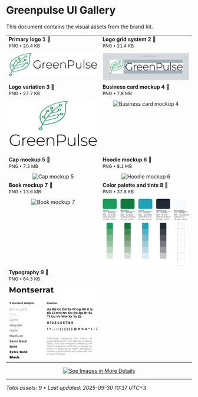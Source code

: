 # Greenpulse UI Gallery
This document contains the visual assets from the brand kit.

<table>
  <tr>
    <td width="300" valign="top">
      <div align="left">
        <strong>Primary logo 1 🔽</strong><br>
        <span style="font-size:12px;">PNG • 20.4 KB</span>
      </div>
      <div align="center" style="margin-top:12px;">
        <img src="image-files/logo/Primary-logo-1.png" alt="Primary logo 1" style="max-width:100%; height:auto; width:auto; object-fit:contain;">
      </div>
    </td>
    <td width="300" valign="top">
      <div align="left">
        <strong>Logo grid system 2 🔽</strong><br>
        <span style="font-size:12px;">PNG • 21.4 KB</span>
      </div>
      <div align="center" style="margin-top:12px;">
        <img src="image-files/logo/Logo-grid-system-2.png" alt="Logo grid system 2" style="max-width:100%; height:auto; width:auto; object-fit:contain;">
      </div>
    </td>
  </tr>
  <tr>
    <td width="300" valign="top">
      <div align="left">
        <strong>Logo variation 3 🔽</strong><br>
        <span style="font-size:12px;">PNG • 27.7 KB</span>
      </div>
      <div align="center" style="margin-top:12px;">
        <img src="image-files/logo/logo-variation-3.png" alt="Logo variation 3" style="max-width:100%; height:auto; width:auto; object-fit:contain;">
      </div>
    </td>
    <td width="300" valign="top">
      <div align="left">
        <strong>Business card mockup 4 🔽</strong><br>
        <span style="font-size:12px;">PNG • 7.8 MB</span>
      </div>
      <div align="center" style="margin-top:12px;">
        <img src="image-files/mockups/business-card mockup-4.png" alt="Business card mockup 4" style="max-width:100%; height:auto; width:auto; object-fit:contain;">
      </div>
    </td>
  </tr>
  <tr>
    <td width="300" valign="top">
      <div align="left">
        <strong>Cap mockup 5 🔽</strong><br>
        <span style="font-size:12px;">PNG • 7.3 MB</span>
      </div>
      <div align="center" style="margin-top:12px;">
        <img src="image-files/mockups/cap-mockup-5.png" alt="Cap mockup 5" style="max-width:100%; height:auto; width:auto; object-fit:contain;">
      </div>
    </td>
    <td width="300" valign="top">
      <div align="left">
        <strong>Hoodie mockup 6 🔽</strong><br>
        <span style="font-size:12px;">PNG • 8.1 MB</span>
      </div>
      <div align="center" style="margin-top:12px;">
        <img src="image-files/mockups/hoodie mockup-6.png" alt="Hoodie mockup 6" style="max-width:100%; height:auto; width:auto; object-fit:contain;">
      </div>
    </td>
  </tr>
  <tr>
    <td width="300" valign="top">
      <div align="left">
        <strong>Book mockup 7 🔽</strong><br>
        <span style="font-size:12px;">PNG • 13.6 MB</span>
      </div>
      <div align="center" style="margin-top:12px;">
        <img src="image-files/mockups/book-mockup-7.png" alt="Book mockup 7" style="max-width:100%; height:auto; width:auto; object-fit:contain;">
      </div>
    </td>
    <td width="300" valign="top">
      <div align="left">
        <strong>Color palette and tints 8 🔽</strong><br>
        <span style="font-size:12px;">PNG • 37.8 KB</span>
      </div>
      <div align="center" style="margin-top:12px;">
        <img src="image-files/color-pallete-and-typography/Color-pallete-and-tints-8.png" alt="Color palette and tints 8" style="max-width:100%; height:auto; width:auto; object-fit:contain;">
      </div>
    </td>
  </tr>
  <tr>
    <td width="300" valign="top">
      <div align="left">
        <strong>Typography 9 🔽</strong><br>
        <span style="font-size:12px;">PNG • 64.3 KB</span>
      </div>
      <div align="center" style="margin-top:12px;">
        <img src="image-files/color-pallete-and-typography/Typography-9.png" alt="Typography 9" style="max-width:100%; height:auto; width:auto; object-fit:contain;">
      </div>
    </td>
    <td width="300" valign="top"></td>
  </tr>
</table>

<p align="center">
  <a href="image-files/">
    <img src="https://img.shields.io/badge/See%20Images%20in%20More%20Details-2b90d9" alt="See Images in More Details" width="240" height="50">
  </a>
</p>

---
*Total assets: 9 • Last updated: 2025-09-30 10:37 UTC+3*